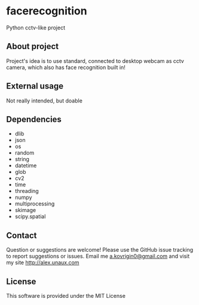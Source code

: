 # facerecognition
Python cctv-like project

## About project
Project's idea is to use standard, connected to desktop webcam as cctv camera, which also has face recognition built in!

## External usage
Not really intended, but doable

## Dependencies
* dlib
* json
* os 
* random 
* string
* datetime
* glob
* cv2
* time
* threading
* numpy
* multiprocessing
* skimage
* scipy.spatial

## Contact
Question or suggestions are welcome!
Please use the GitHub issue tracking to report suggestions or issues.
Email me a.kovrigin0@gmail.com and visit my site http://alex.unaux.com

## License
This software is provided under the MIT License
